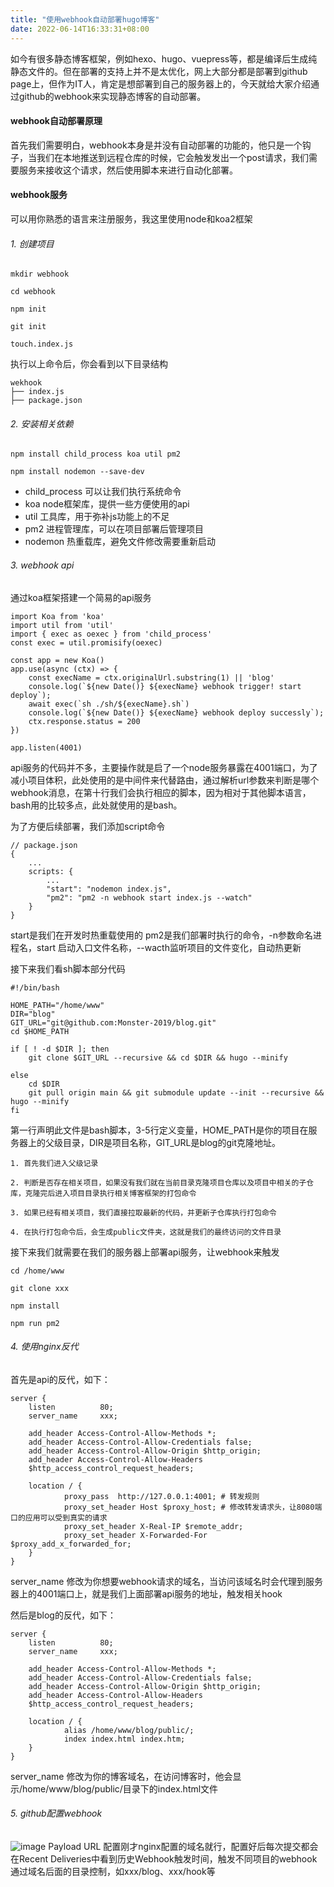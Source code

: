 ```yaml
---
title: "使用webhook自动部署hugo博客"
date: 2022-06-14T16:33:31+08:00
---
```


如今有很多静态博客框架，例如hexo、hugo、vuepress等，都是编译后生成纯静态文件的。但在部署的支持上并不是太优化，网上大部分都是部署到github page上，但作为IT人，肯定是想部署到自己的服务器上的，今天就给大家介绍通过github的webhook来实现静态博客的自动部署。

#### webhook自动部署原理

首先我们需要明白，webhook本身是并没有自动部署的功能的，他只是一个钩子，当我们在本地推送到远程仓库的时候，它会触发发出一个post请求，我们需要服务来接收这个请求，然后使用脚本来进行自动化部署。

#### webhook服务

可以用你熟悉的语言来注册服务，我这里使用node和koa2框架

###### 1. 创建项目
```
mkdir webhook

cd webhook

npm init

git init

touch.index.js
```
执行以上命令后，你会看到以下目录结构
```
wekhook
├── index.js
├── package.json
```

###### 2. 安装相关依赖
```
npm install child_process koa util pm2

npm install nodemon --save-dev
```
- child_process 可以让我们执行系统命令
- koa node框架库，提供一些方便使用的api
- util 工具库，用于弥补js功能上的不足
- pm2 进程管理库，可以在项目部署后管理项目
- nodemon 热重载库，避免文件修改需要重新启动

###### 3. webhook api

通过koa框架搭建一个简易的api服务

```
import Koa from 'koa'
import util from 'util'
import { exec as oexec } from 'child_process'
const exec = util.promisify(oexec)

const app = new Koa()
app.use(async (ctx) => {
    const execName = ctx.originalUrl.substring(1) || 'blog'
    console.log(`${new Date()} ${execName} webhook trigger! start deploy`);
    await exec(`sh ./sh/${execName}.sh`)
    console.log(`${new Date()} ${execName} webhook deploy successly`);
    ctx.response.status = 200
})

app.listen(4001)
```
api服务的代码并不多，主要操作就是启了一个node服务暴露在4001端口，为了减小项目体积，此处使用的是中间件来代替路由，通过解析url参数来判断是哪个webhook消息，在第十行我们会执行相应的脚本，因为相对于其他脚本语言，bash用的比较多点，此处就使用的是bash。

为了方便后续部署，我们添加script命令
```
// package.json
{
    ...
    scripts: {
        ...
        "start": "nodemon index.js",
        "pm2": "pm2 -n webhook start index.js --watch"
    }
}
```
start是我们在开发时热重载使用的
pm2是我们部署时执行的命令，-n参数命名进程名，start 启动入口文件名称，--wacth监听项目的文件变化，自动热更新


接下来我们看sh脚本部分代码

```
#!/bin/bash

HOME_PATH="/home/www"
DIR="blog"
GIT_URL="git@github.com:Monster-2019/blog.git"
cd $HOME_PATH

if [ ! -d $DIR ]; then
    git clone $GIT_URL --recursive && cd $DIR && hugo --minify
    
else
    cd $DIR
    git pull origin main && git submodule update --init --recursive && hugo --minify
fi
```
第一行声明此文件是bash脚本，3-5行定义变量，HOME_PATH是你的项目在服务器上的父级目录，DIR是项目名称，GIT_URL是blog的git克隆地址。

    1. 首先我们进入父级记录

    2. 判断是否存在相关项目，如果没有我们就在当前目录克隆项目仓库以及项目中相关的子仓库，克隆完后进入项目目录执行相关博客框架的打包命令

    3. 如果已经有相关项目，我们直接拉取最新的代码，并更新子仓库执行打包命令

    4. 在执行打包命令后，会生成public文件夹，这就是我们的最终访问的文件目录

接下来我们就需要在我们的服务器上部署api服务，让webhook来触发
```
cd /home/www

git clone xxx

npm install

npm run pm2
```


###### 4. 使用nginx反代
首先是api的反代，如下：
```
server {
    listen          80;
    server_name     xxx;

    add_header Access-Control-Allow-Methods *;
    add_header Access-Control-Allow-Credentials false;
    add_header Access-Control-Allow-Origin $http_origin;
    add_header Access-Control-Allow-Headers
    $http_access_control_request_headers;

    location / {
            proxy_pass  http://127.0.0.1:4001; # 转发规则
            proxy_set_header Host $proxy_host; # 修改转发请求头，让8080端口的应用可以受到真实的请求
            proxy_set_header X-Real-IP $remote_addr;
            proxy_set_header X-Forwarded-For $proxy_add_x_forwarded_for;
    }
}
```
server_name 修改为你想要webhook请求的域名，当访问该域名时会代理到服务器上的4001端口上，就是我们上面部署api服务的地址，触发相关hook


然后是blog的反代，如下：
```
server {
    listen          80;
    server_name     xxx;

    add_header Access-Control-Allow-Methods *;
    add_header Access-Control-Allow-Credentials false;
    add_header Access-Control-Allow-Origin $http_origin;
    add_header Access-Control-Allow-Headers
    $http_access_control_request_headers;

    location / {
            alias /home/www/blog/public/;
            index index.html index.htm;
    }
}
```
server_name 修改为你的博客域名，在访问博客时，他会显示/home/www/blog/public/目录下的index.html文件

###### 5. github配置webhook
![image](https://monster.aiur.site/%E5%BE%AE%E4%BF%A1%E6%88%AA%E5%9B%BE_20220615090345.png)
Payload URL 配置刚才nginx配置的域名就行，配置好后每次提交都会在Recent Deliveries中看到历史Webhook触发时间，触发不同项目的webhook通过域名后面的目录控制，如xxx/blog、xxx/hook等

